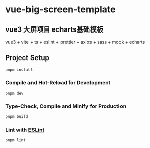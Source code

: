 # vue-big-screen-template

## vue3 大屏项目 echarts基础模板

vue3 + vite + ts + eslint + prettier + axios + sass + mock + echarts

## Project Setup

```sh
pnpm install
```

### Compile and Hot-Reload for Development

```sh
pnpm dev
```

### Type-Check, Compile and Minify for Production

```sh
pnpm build
```

### Lint with [ESLint](https://eslint.org/)

```sh
pnpm lint
```
